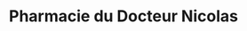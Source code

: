---
title: "Pharmacie du Docteur Nicolas"
url: /nice/pharmacie-du-docteur-nicolas/
shop: chimiste
---
